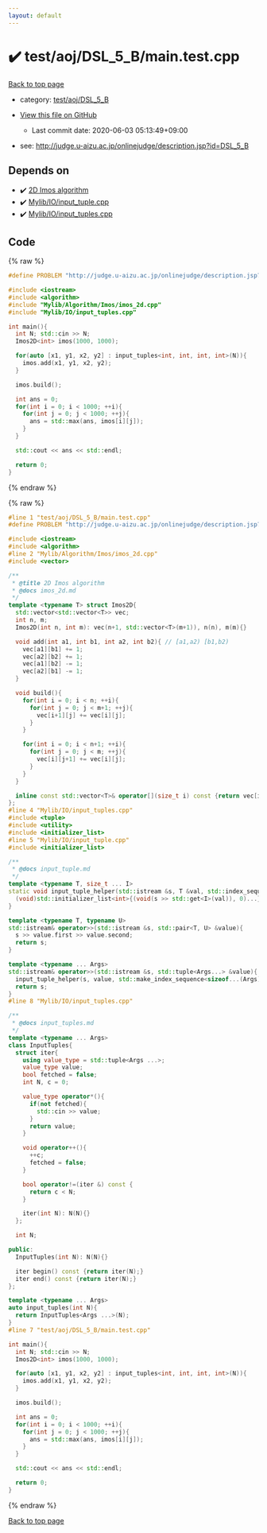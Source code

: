 ```yaml
---
layout: default
---
```


<!-- mathjax config similar to math.stackexchange -->
<script type="text/javascript" async
  src="https://cdnjs.cloudflare.com/ajax/libs/mathjax/2.7.5/MathJax.js?config=TeX-MML-AM_CHTML">
</script>
<script type="text/x-mathjax-config">
  MathJax.Hub.Config({
    TeX: { equationNumbers: { autoNumber: "AMS" }},
    tex2jax: {
      inlineMath: [ ['$','$'] ],
      processEscapes: true
    },
    "HTML-CSS": { matchFontHeight: false },
    displayAlign: "left",
    displayIndent: "2em"
  });
</script>

<script type="text/javascript" src="https://cdnjs.cloudflare.com/ajax/libs/jquery/3.4.1/jquery.min.js"></script>
<script src="https://cdn.jsdelivr.net/npm/jquery-balloon-js@1.1.2/jquery.balloon.min.js" integrity="sha256-ZEYs9VrgAeNuPvs15E39OsyOJaIkXEEt10fzxJ20+2I=" crossorigin="anonymous"></script>
<script type="text/javascript" src="../../../../assets/js/copy-button.js"></script>
<link rel="stylesheet" href="../../../../assets/css/copy-button.css" />


# :heavy_check_mark: test/aoj/DSL_5_B/main.test.cpp

<a href="../../../../index.html">Back to top page</a>

* category: <a href="../../../../index.html#09186009013fcd05167f7dbee66a64e6">test/aoj/DSL_5_B</a>
* <a href="{{ site.github.repository_url }}/blob/master/test/aoj/DSL_5_B/main.test.cpp">View this file on GitHub</a>
    - Last commit date: 2020-06-03 05:13:49+09:00


* see: <a href="http://judge.u-aizu.ac.jp/onlinejudge/description.jsp?id=DSL_5_B">http://judge.u-aizu.ac.jp/onlinejudge/description.jsp?id=DSL_5_B</a>


## Depends on

* :heavy_check_mark: <a href="../../../../library/Mylib/Algorithm/Imos/imos_2d.cpp.html">2D Imos algorithm</a>
* :heavy_check_mark: <a href="../../../../library/Mylib/IO/input_tuple.cpp.html">Mylib/IO/input_tuple.cpp</a>
* :heavy_check_mark: <a href="../../../../library/Mylib/IO/input_tuples.cpp.html">Mylib/IO/input_tuples.cpp</a>


## Code

<a id="unbundled"></a>
{% raw %}
```cpp
#define PROBLEM "http://judge.u-aizu.ac.jp/onlinejudge/description.jsp?id=DSL_5_B"

#include <iostream>
#include <algorithm>
#include "Mylib/Algorithm/Imos/imos_2d.cpp"
#include "Mylib/IO/input_tuples.cpp"

int main(){
  int N; std::cin >> N;
  Imos2D<int> imos(1000, 1000);

  for(auto [x1, y1, x2, y2] : input_tuples<int, int, int, int>(N)){
    imos.add(x1, y1, x2, y2);
  }

  imos.build();

  int ans = 0;
  for(int i = 0; i < 1000; ++i){
    for(int j = 0; j < 1000; ++j){
      ans = std::max(ans, imos[i][j]);
    }
  }

  std::cout << ans << std::endl;

  return 0;
}

```
{% endraw %}

<a id="bundled"></a>
{% raw %}
```cpp
#line 1 "test/aoj/DSL_5_B/main.test.cpp"
#define PROBLEM "http://judge.u-aizu.ac.jp/onlinejudge/description.jsp?id=DSL_5_B"

#include <iostream>
#include <algorithm>
#line 2 "Mylib/Algorithm/Imos/imos_2d.cpp"
#include <vector>

/**
 * @title 2D Imos algorithm
 * @docs imos_2d.md
 */
template <typename T> struct Imos2D{
  std::vector<std::vector<T>> vec;
  int n, m;
  Imos2D(int n, int m): vec(n+1, std::vector<T>(m+1)), n(n), m(m){}

  void add(int a1, int b1, int a2, int b2){ // [a1,a2) [b1,b2)
    vec[a1][b1] += 1;
    vec[a2][b2] += 1;
    vec[a1][b2] -= 1;
    vec[a2][b1] -= 1;
  }

  void build(){
    for(int i = 0; i < n; ++i){
      for(int j = 0; j < m+1; ++j){
        vec[i+1][j] += vec[i][j];
      }
    }

    for(int i = 0; i < n+1; ++i){
      for(int j = 0; j < m; ++j){
        vec[i][j+1] += vec[i][j];
      }
    }
  }

  inline const std::vector<T>& operator[](size_t i) const {return vec[i];}
};
#line 4 "Mylib/IO/input_tuples.cpp"
#include <tuple>
#include <utility>
#include <initializer_list>
#line 5 "Mylib/IO/input_tuple.cpp"
#include <initializer_list>

/**
 * @docs input_tuple.md
 */
template <typename T, size_t ... I>
static void input_tuple_helper(std::istream &s, T &val, std::index_sequence<I...>){
  (void)std::initializer_list<int>{(void(s >> std::get<I>(val)), 0)...};
}

template <typename T, typename U>
std::istream& operator>>(std::istream &s, std::pair<T, U> &value){
  s >> value.first >> value.second;
  return s;
}

template <typename ... Args>
std::istream& operator>>(std::istream &s, std::tuple<Args...> &value){
  input_tuple_helper(s, value, std::make_index_sequence<sizeof...(Args)>());
  return s;
}
#line 8 "Mylib/IO/input_tuples.cpp"

/**
 * @docs input_tuples.md
 */
template <typename ... Args>
class InputTuples{
  struct iter{
    using value_type = std::tuple<Args ...>;
    value_type value;
    bool fetched = false;
    int N, c = 0;

    value_type operator*(){
      if(not fetched){
        std::cin >> value;
      }
      return value;
    }

    void operator++(){
      ++c;
      fetched = false;
    }

    bool operator!=(iter &) const {
      return c < N;
    }

    iter(int N): N(N){}
  };

  int N;

public:
  InputTuples(int N): N(N){}

  iter begin() const {return iter(N);}
  iter end() const {return iter(N);}
};

template <typename ... Args>
auto input_tuples(int N){
  return InputTuples<Args ...>(N);
}
#line 7 "test/aoj/DSL_5_B/main.test.cpp"

int main(){
  int N; std::cin >> N;
  Imos2D<int> imos(1000, 1000);

  for(auto [x1, y1, x2, y2] : input_tuples<int, int, int, int>(N)){
    imos.add(x1, y1, x2, y2);
  }

  imos.build();

  int ans = 0;
  for(int i = 0; i < 1000; ++i){
    for(int j = 0; j < 1000; ++j){
      ans = std::max(ans, imos[i][j]);
    }
  }

  std::cout << ans << std::endl;

  return 0;
}

```
{% endraw %}

<a href="../../../../index.html">Back to top page</a>

